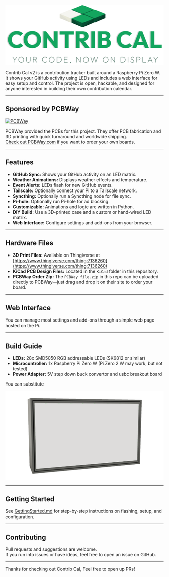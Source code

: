 ![Logo](/Images/logo.png)  

Contrib Cal v2 is a contribution tracker built around a Raspberry Pi Zero W. It shows your GitHub activity using LEDs and includes a web interface for easy setup and control. The project is open, hackable, and designed for anyone interested in building their own contribution calendar.

---

## Sponsored by PCBWay

[![PCBWay](https://www.pcbway.com/project/img/images/logo.png)](https://pcbway.com)

PCBWay provided the PCBs for this project. They offer PCB fabrication and 3D printing with quick turnaround and worldwide shipping.  
[Check out PCBWay.com](https://pcbway.com) if you want to order your own boards.

---

## Features

- **GitHub Sync:** Shows your GitHub activity on an LED matrix.
- **Weather Animations:** Displays weather effects and temperature.
- **Event Alerts:** LEDs flash for new GitHub events.
- **Tailscale:** Optionally connect your Pi to a Tailscale network.
- **Syncthing:** Optionally run a Syncthing node for file sync.
- **Pi-hole:** Optionally run Pi-hole for ad blocking.
- **Customizable:** Animations and logic are written in Python.
- **DIY Build:** Use a 3D-printed case and a custom or hand-wired LED matrix.
- **Web Interface:** Configure settings and add-ons from your browser.

---

## Hardware Files

- **3D Print Files:** Available on Thingiverse at [https://www.thingiverse.com/thing:7136260](https://www.thingiverse.com/thing:7136260)
- **KiCad PCB Design Files:** Located in the `KiCad` folder in this repository.
- **PCBWay Order Zip:** The `PCBWay file.zip` in this repo can be uploaded directly to PCBWay—just drag and drop it on their site to order your board.

---

## Web Interface

You can manage most settings and add-ons through a simple web page hosted on the Pi.

---

## Build Guide

- **LEDs:** 28x SMD5050 RGB addressable LEDs (SK6812 or similar)
- **Microcontroller:** 1x Raspberry Pi Zero W (Pi Zero 2 W may work, but not tested)
- **Power Adapter:** 5V step down buck convertor and usbc breakout board

You can substitute

![Contrib Cal in Action](/Images/animation.gif)  

---

## Getting Started

See [GettingStarted.md](./GettingStarted.md) for step-by-step instructions on flashing, setup, and configuration.

---

## Contributing

Pull requests and suggestions are welcome.  
If you run into issues or have ideas, feel free to open an issue on GitHub.

---

Thanks for checking out Contrib Cal, Feel free to open up PRs!

